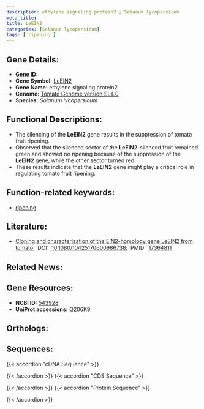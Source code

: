 ```yaml
---
description: ethylene signaling protein2 ; Solanum lycopersicum
meta_title:
title: LeEIN2
categories: [Solanum lycopersicum]
tags: [ ripening ]
---
```


## Gene Details:
- **Gene ID:** []()
- **Gene Symbol:** <u>LeEIN2</u>
- **Gene Name:** ethylene signaling protein2
- **Genome:** [Tomato Genome version SL4.0](https://solgenomics.net/organism/solanum_lycopersicum/genome)
- **Species:** *Solanum lycopersicum*

## Functional Descriptions:
   - The silencing of the **LeEIN2** gene results in the suppression of tomato fruit ripening.
   - Observed that the silenced sector of the **LeEIN2**-silenced fruit remained green and showed no ripening because of the suppression of the **LeEIN2** gene, while the other sector turned red.
   - These results indicate that the **LeEIN2** gene might play a critical role in regulating tomato fruit ripening.

## Function-related keywords:
   - [ripening](/tags/ripening/)

## Literature:
   - [Cloning and characterization of the EIN2-homology gene LeEIN2 from tomato.](https://www.doi.org/10.1080/10425170600986738)&nbsp;&nbsp;DOI:&nbsp;&nbsp;[10.1080/10425170600986738](https://www.doi.org/10.1080/10425170600986738);&nbsp;&nbsp;PMID:&nbsp;&nbsp;[17364811](https://pubmed.ncbi.nlm.nih.gov/17364811/)

## Related News:

## Gene Resources:
- **NCBI ID:**  [543928](https://www.ncbi.nlm.nih.gov/search/all/?term=543928)
- **UniProt accessions:**  [Q206K9](https://www.uniprot.org/uniprotkb/Q206K9/entry)

## Orthologs:

## Sequences:
{{< accordion "cDNA Sequence" >}}

{{< /accordion >}}
{{< accordion "CDS Sequence" >}}

{{< /accordion >}}
{{< accordion "Protein Sequence" >}}

{{< /accordion >}}
